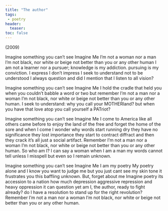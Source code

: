 ```yaml
---
title: "The author"
tags:
 - poetry
header:
  teaser: 
toc: false
---  
```


(2009)

Imagine something you can’t see
Imagine Me
I’m not a woman
nor a man
I’m not black, nor white or beige
not better than
you or any other human
I am not a learner
nor a pursuer;
knowledge is my addiction.
pursuing is my conviction.
I express
I don’t impress
I seek to understand
not to be understood
I always question
and did I mention
that I listen
to all vision?

Imagine something you can’t see
Imagine Me
I hold the cradle
that held you
when you couldn’t babble
a word or two
but remember
I’m not a man
nor a woman
I’m not black, nor white or beige
not better than
you or any other human.
I seek to understand:
why you call your MOTHERland?
but when you have that love atop
you call yourself a PATriot?

Imagine something you can’t see
Imagine Me
I come to America
like all others came before
to enjoy the land of the free
and forget the home of the sore
and when I come I wonder why
words start running dry
they have no significance
they lost importance
they start to contract
diffract
and then they crack
it’s all just a social artifact.
Remember
I’m not a man
nor a woman
I’m not black, nor white or beige
not better than
you or any other human.
So who am I?
I can say a woman
when I am a man
my words cannot tell
unless I misspell
but even so
I remain unknown.

Imagine something you can’t see
Imagine Me
I am my poetry
My poetry alone
and I know
you want to judge me
but you just cant see
my skin tone
it frustrates you
this baffling unknown.
But, forget about me
Imagine poetry
its accession
to a nation
how much depression
aggressive repression
and heavy oppression
it can question
yet am I, the author, ready
to fight already?
do I have a resolution
to stand up for the right revolution?
Remember
I’m not a man
nor a woman
I’m not black, nor white or beige
not better than
you or any other human.